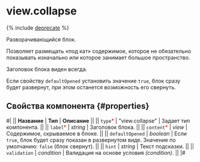 # view.collapse

{% include [deprecate](../../_includes/deprecate.md) %}

Разворачивающийся блок.

Позволяет размещать «под кат» содержимое, которое не обязательно показывать изначально или которое занимает большое пространство.

Заголовок блока виден всегда.

Если свойству `defaultOpened` установить значение `true`, блок сразу будет развернут, при этом останется возможность его свернуть.

## Свойства компонента {#properties}

#|
|| **Название** | **Тип** | **Описание** ||
|| `type`<span style="color: red">\*</span> | "view.collapse" | Задает тип компонента. ||
|| `label`<span style="color: red">\*</span> | _string_ | Заголовок блока. ||
|| `content`<span style="color: red">\*</span> | _view_ | Содержимое, скрываемое в блоке. ||
|| `defaultOpened` | _boolean_ | Если `true`, блок будет сразу показан в развернутом виде. Значение по умолчанию: `false` (блок свернут). ||
|| `hint` | _string_ | Текст подсказки. ||
|| `validation` | _condition_ | Валидация на основе условия _(condition)_. ||
|#
